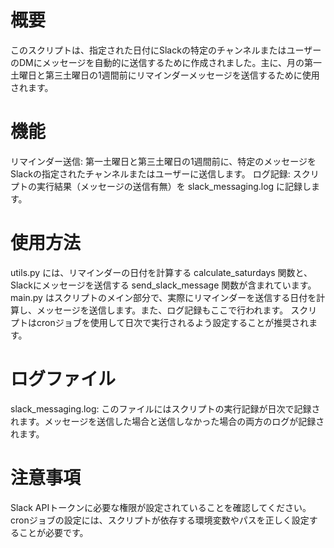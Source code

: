 # 概要
このスクリプトは、指定された日付にSlackの特定のチャンネルまたはユーザーのDMにメッセージを自動的に送信するために作成されました。主に、月の第一土曜日と第三土曜日の1週間前にリマインダーメッセージを送信するために使用されます。

# 機能
リマインダー送信: 第一土曜日と第三土曜日の1週間前に、特定のメッセージをSlackの指定されたチャンネルまたはユーザーに送信します。
ログ記録: スクリプトの実行結果（メッセージの送信有無）を slack_messaging.log に記録します。

# 使用方法
utils.py には、リマインダーの日付を計算する calculate_saturdays 関数と、Slackにメッセージを送信する send_slack_message 関数が含まれています。
main.py はスクリプトのメイン部分で、実際にリマインダーを送信する日付を計算し、メッセージを送信します。また、ログ記録もここで行われます。
スクリプトはcronジョブを使用して日次で実行されるよう設定することが推奨されます。

# ログファイル
slack_messaging.log: このファイルにはスクリプトの実行記録が日次で記録されます。メッセージを送信した場合と送信しなかった場合の両方のログが記録されます。

# 注意事項
Slack APIトークンに必要な権限が設定されていることを確認してください。
cronジョブの設定には、スクリプトが依存する環境変数やパスを正しく設定することが必要です。
